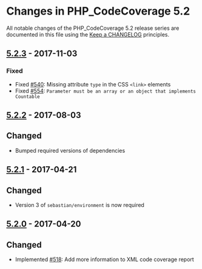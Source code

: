 # Changes in PHP_CodeCoverage 5.2

All notable changes of the PHP_CodeCoverage 5.2 release series are documented in this file using the [Keep a CHANGELOG](http://keepachangelog.com/) principles.

## [5.2.3] - 2017-11-03

### Fixed

* Fixed [#540](https://github.com/sebastianbergmann/php-code-coverage/issues/540): Missing attribute `type` in the CSS `<link>` elements
* Fixed [#554](https://github.com/sebastianbergmann/php-code-coverage/pull/554): `Parameter must be an array or an object that implements Countable`

## [5.2.2] - 2017-08-03

## Changed

* Bumped required versions of dependencies

## [5.2.1] - 2017-04-21

## Changed

* Version 3 of `sebastian/environment` is now required

## [5.2.0] - 2017-04-20

## Changed

* Implemented [#518](https://github.com/sebastianbergmann/php-code-coverage/pull/518): Add more information to XML code coverage report

[5.2.3]: https://github.com/sebastianbergmann/php-code-coverage/compare/5.2.2...5.2.3
[5.2.2]: https://github.com/sebastianbergmann/php-code-coverage/compare/5.2.1...5.2.2
[5.2.1]: https://github.com/sebastianbergmann/php-code-coverage/compare/5.2.0...5.2.1
[5.2.0]: https://github.com/sebastianbergmann/php-code-coverage/compare/5.1...5.2.0

